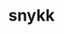 ---
title: snykk
github: https://github.com/snykk
mode: dark
transition: 1s
score: 50.8
archetype:
- Descriptive
---